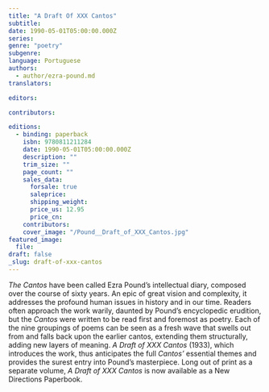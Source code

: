 ```yaml
---
title: "A Draft Of XXX Cantos"
subtitle:
date: 1990-05-01T05:00:00.000Z
series:
genre: "poetry"
subgenre:
language: Portuguese
authors:
  - author/ezra-pound.md
translators:

editors:

contributors:

editions:
  - binding: paperback
    isbn: 9780811211284
    date: 1990-05-01T05:00:00.000Z
    description: ""
    trim_size: ""
    page_count: ""
    sales_data:
      forsale: true
      saleprice:
      shipping_weight:
      price_us: 12.95
      price_cn:
    contributors:
    cover_image: "/Pound__Draft_of_XXX_Cantos.jpg"
featured_image:
  file:
draft: false
_slug: draft-of-xxx-cantos
---
```


_The Cantos_ have been called Ezra Pound’s intellectual diary, composed over the course of sixty years. An epic of great vision and complexity, it addresses the profound human issues in history and in our time. Readers often approach the work warily, daunted by Pound’s encyclopedic erudition, but the _Cantos_ were written to be read first and foremost as poetry. Each of the nine groupings of poems can be seen as a fresh wave that swells out from and falls back upon the earlier cantos, extending them structurally, adding new layers of meaning. _A Draft of XXX Cantos_ (1933), which introduces the work, thus anticipates the full _Cantos’_ essential themes and provides the surest entry into Pound’s masterpiece. Long out of print as a separate volume, _A Draft of XXX Cantos_ is now available as a New Directions Paperbook.

